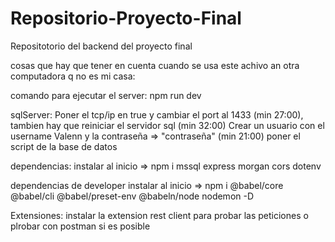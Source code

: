 # Repositorio-Proyecto-Final
Repositotorio del backend del proyecto final

cosas que hay que tener en cuenta cuando se usa este achivo an otra computadora q no es mi casa:

comando para ejecutar el server: npm run dev

sqlServer: Poner el tcp/ip en true y cambiar el port al 1433 (min 27:00), tambien hay que reiniciar el servidor sql (min 32:00) Crear un usuario con el username Valenn y la contraseña => "contraseña" (min 21:00) poner el script de la base de datos

dependencias: instalar al inicio => npm i mssql express morgan cors dotenv

dependencias de developer instalar al inicio => npm i @babel/core @babel/cli @babel/preset-env @babeln/node nodemon -D

Extensiones: instalar la extension rest client para probar las peticiones o plrobar con postman si es posible
